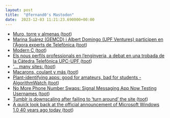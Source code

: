 ```yaml
---
layout: post
title:  "@fernand0's Mastodon"
date:  2023-12-03 11:21:23.690000+00:00
---
```

*  [Muro, torre y almenas ](https://www.flickr.com/photos/fernand0/53339576738) ([toot](https://mastodon.social/@fernand0/111516220370928920))
*  [Marina Suárez (GEMCD) i Albert Domingo (UPF Ventures) participen en l'Àgora experts de Telefònica ](https://www.upf.edu/web/etic/inici/-/asset_publisher/nT5ucm2DcHyd/content/marina-su%C3%A1rez-gemcd-i-albert-domingo-upf-ventures-participen-en-l-%C3%80gora-experts-de-telef%C3%B3nica/maximize) ([toot](https://mastodon.social/@fernand0/111515923223053021))
*  [Modern C ](https://gustedt.gitlabpages.inria.fr/modern-c) ([toot](https://mastodon.social/@fernand0/111515853418489589))
*  [Els nous perfils professionals en l’enginyeria, a debat en una trobada de la Càtedra Telefónica UPC-UPF ](https://www.upc.edu/ca/sala-de-premsa/noticies/els-nous-perfils-professionals-en-lenginyeria-a-debat-en-una-trobada-de-la-catedra-telefonica-upc-up) ([toot](https://mastodon.social/@fernand0/111514112721629269))
*  [&#39;... many sites: ](https://mastodon.social/@fernand0/111513155995886767) ([toot](https://mastodon.social/@fernand0/111513155995886767))
*  [Macarons, coulant y más ](https://avecesunafoto.wordpress.com/2023/12/02/macarons-coulant-y-mas) ([toot](https://mastodon.social/@fernand0/111512268320315231))
*  [Plant-identifying apps: good for amateurs, bad for students - AlgorithmWatch ](https://algorithmwatch.org/en/plant-identifying-apps) ([toot](https://mastodon.social/@fernand0/111512202169558720))
*  [No More Phone Number Swaps: Signal Messaging App Now Testing Usernames  ](https://www.pcmag.com/news/no-more-phone-number-swaps-signal-messaging-app-now-testing-usernames) ([toot](https://mastodon.social/@fernand0/111511950747506556))
*  [Tumblr is downscaling after failing to ‘turn around’ the site ](https://www.theverge.com/2023/11/9/23954412/tumblr-downscaling-employees-transferred-automatti) ([toot](https://mastodon.social/@fernand0/111511695288599818))
*  [A quick look back at the official announcement of Microsoft Windows 1.0 40 years ago today ](https://www.neowin.net/news/a-quick-look-back-at-the-official-announcement-of-microsoft-windows-10-40-years-ago-today) ([toot](https://mastodon.social/@fernand0/111511528950926492))
